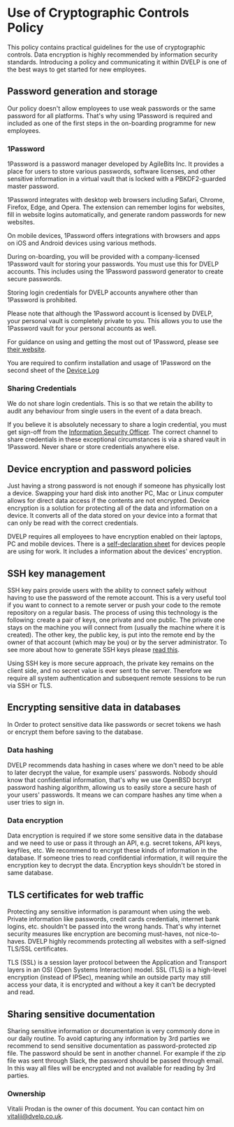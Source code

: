 # Use of Cryptographic Controls Policy

This policy contains practical guidelines for the use of cryptographic controls.
Data encryption is highly recommended by information security standards.
Introducing a policy and communicating it within DVELP is one of the best ways
to get started for new employees.

## Password generation and storage

Our policy doesn't allow employees to use weak passwords or the same password
for all platforms. That's why using 1Password is required and included as one of
the first steps in the on-boarding programme for new employees.

### 1Password

1Password is a password manager developed by AgileBits Inc. It provides a place
for users to store various passwords, software licenses, and other sensitive
information in a virtual vault that is locked with a PBKDF2-guarded master
password.

1Password integrates with desktop web browsers including Safari, Chrome,
Firefox, Edge, and Opera. The extension can remember logins for websites, fill
in website logins automatically, and generate random passwords for new websites.

On mobile devices, 1Password offers integrations with browsers and apps on iOS
and Android devices using various methods.

During on-boarding, you will be provided with a company-licensed 1Password vault
for storing your passwords. You must use this for DVELP accounts. This includes
using the 1Password password generator to create secure passwords.

Storing login credentials for DVELP accounts anywhere other than 1Password is
prohibited.

Please note that although the 1Password account is licensed by DVELP, your
personal vault is completely private to you. This allows you to use the
1Password vault for your personal accounts as well.

For guidance on using and getting the most out of 1Password, please see [their
website](https://support.1password.com/explore/get-started/).

You are required to confirm installation and usage of 1Password on the second sheet of the [Device Log](https://docs.google.com/spreadsheets/d/1DV6c4mM0YExWZbqztMBWbKUqNlQjDYSBWLHTuvpn3ls/edit#gid=195746426)

### Sharing Credentials

We do not share login credentials. This is so that we retain the ability to
audit any behaviour from single users in the event of a data breach.

If you believe it is absolutely necessary to share a login credential, you must
get sign-off from the [Information Security
Officer](../readme.md#contacts). The correct channel to
share credentials in these exceptional circumstances is via a shared vault in
1Password. Never share or store credentials anywhere else.

## Device encryption and password policies

Just having a strong password is not enough if someone has physically lost a
device. Swapping your hard disk into another PC, Mac or Linux computer allows
for direct data access if the contents are not encrypted. Device encryption is a
solution for protecting all of the data and information on a device. It converts
all of the data stored on your device into a format that can only be read with
the correct credentials.

DVELP requires all employees to have encryption enabled on their laptops, PC and
mobile devices. There is a [self-declaration
sheet](https://docs.google.com/spreadsheets/d/1DV6c4mM0YExWZbqztMBWbKUqNlQjDYSBWLHTuvpn3ls/edit?ts=5c7d50ef#gid=90742438)
for devices people are using for work. It includes a information about the
devices' encryption.

## SSH key management

SSH key pairs provide users with the ability to connect safely without having to
use the password of the remote account. This is a very useful tool if you want
to connect to a remote server or push your code to the remote repository on a
regular basis. The process of using this technology is the following: create a
pair of keys, one private and one public. The private one stays on the machine
you will connect from (usually the machine where it is created). The other key,
the public key, is put into the remote end by the owner of that account (which
may be you) or by the server administrator. To see more about how to generate
SSH keys please [read
this](https://help.github.com/en/articles/generating-a-new-ssh-key-and-adding-it-to-the-ssh-agent).

Using SSH key is more secure approach, the private key remains on the client
side, and no secret value is ever sent to the server. Therefore we require all
system authentication and subsequent remote sessions to be run via SSH or TLS.

## Encrypting sensitive data in databases

In Order to protect sensitive data like passwords or secret tokens we hash or
encrypt them before saving to the database.

### Data hashing

DVELP recommends data hashing in cases where we don't need to be able to later
decrypt the value, for example users' passwords. Nobody should know that
confidential information, that's why we use OpenBSD bcrypt password hashing
algorithm, allowing us to easily store a secure hash of your users' passwords.
It means we can compare hashes any time when a user tries to sign in.

### Data encryption

Data encryption is required if we store some sensitive data in the database and
we need to use or pass it through an API, e.g. secret tokens, API keys,
keyfiles, etc. We recommend to encrypt these kinds of information in the
database. If someone tries to read confidential information, it will require the
encryption key to decrypt the data. Encryption keys shouldn't be stored in same
database.

## TLS certificates for web traffic

Protecting any sensitive information is paramount when using the web. Private
information like passwords, credit cards credentials, internet bank logins, etc.
shouldn't be passed into the wrong hands. That's why internet security measures
like encryption are becoming must-haves, not nice-to-haves. DVELP highly
recommends protecting all websites with a self-signed TLS/SSL certificates.

TLS (SSL) is a session layer protocol between the Application and Transport
layers in an OSI (Open Systems Interaction) model. SSL (TLS) is a high-level
encryption (instead of IPSec), meaning while an outside party may still access
your data, it is encrypted and without a key it can’t be decrypted and read.

## Sharing sensitive documentation

Sharing sensitive information or documentation is very commonly done in our
daily routine. To avoid capturing any information by 3rd parties we recommend to
send sensitive documentation as password-protected zip file. The password should
be sent in another channel. For example if the zip file was sent through Slack,
the password should be passed through email. In this way all files will be
encrypted and not available for reading by 3rd parties.

### Ownership

Vitalii Prodan is the owner of this document. You can contact him on
<vitalii@dvelp.co.uk>.

